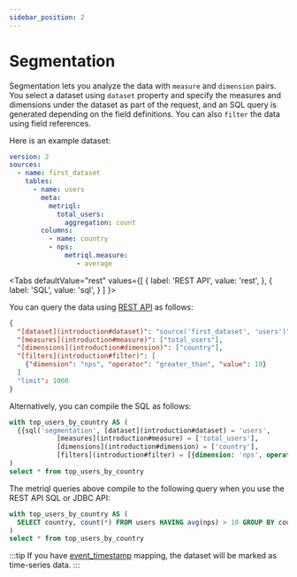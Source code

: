 ```yaml
---
sidebar_position: 2
---
```


# Segmentation

Segmentation lets you analyze the data with `measure` and `dimension` pairs. You select a dataset using `dataset` property and specify the measures and dimensions under the dataset as part of the request, and an SQL query is generated depending on the field definitions. You can also `filter` the data using field references.

Here is an example dataset:

<File name='models/schema.yml'>

```yml
version: 2
sources:
  - name: first_dataset
    tables:
      - name: users
        meta:
          metriql:
            total_users:
              aggregation: count
        columns:
          - name: country
          - nps:
              metriql.measure:
                 - average
```

</File>

<Tabs
  defaultValue="rest"
  values={[
    { label: 'REST API', value: 'rest', },
    { label: 'SQL', value: 'sql', }
  ]
}>
<TabItem value="rest">

You can query the data using [REST API](/rest-api-endpoints#operation/ExecuteQuery) as follows:


```json
{
  "[dataset](introduction#dataset)": "source('first_dataset', 'users')",
  "[measures](introduction#measure)": ["total_users"],
  "[dimensions](introduction#dimension)": ["country"],
  "[filters](introduction#filter)": [
    {"dimension": "nps", "operator": "greater_than", "value": 10}
  ]
  "limit": 1000
}
```
</TabItem>
<TabItem value="sql">

Alternatively, you can compile the SQL as follows:

```sql
with top_users_by_country AS (
  {{sql('segmentation', [dataset](introduction#dataset) = 'users', 
            [measures](introduction#measure) = ['total_users'], 
            [dimensions](introduction#dimension) = ['country'], 
            [filters](introduction#filter) = [{dimension: 'nps', operator: 'greater_than', value: 10}])}}
)
select * from top_users_by_country
```
</TabItem>
</Tabs>


The metriql queries above compile to the following query when you use the REST API SQL or JDBC API:

```sql
with top_users_by_country AS (
  SELECT country, count(*) FROM users HAVING avg(nps) > 10 GROUP BY country 
)
select * from top_users_by_country
```

:::tip
If you have [event_timestamp](/reference/mapping#event_timestamp) mapping, the dataset will be marked as time-series data.
:::